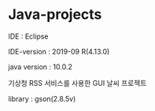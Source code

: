 # Java-projects

IDE : Eclipse

IDE-version : 2019-09 R(4.13.0)

java version : 10.0.2

기상청 RSS 서비스를 사용한 GUI 날씨 프로젝트

library : gson(2.8.5v)
